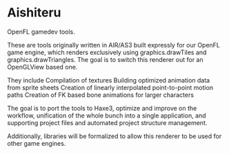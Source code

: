 Aishiteru
=========

OpenFL gamedev tools.

These are tools originally written in AIR/AS3 built expressly for our OpenFL game engine, which renders exclusively using graphics.drawTiles and graphics.drawTriangles. The goal is to switch this renderer out for an OpenGLView based one.

They include 
  Compilation of textures
  Building optimized animation data from sprite sheets
  Creation of linearly interpolated point-to-point motion paths
  Creation of FK based bone animations for larger characters
  
The goal is to port the tools to Haxe3, optimize and improve on the workflow, unification of the whole bunch into a single application, and supporting project files and automated project structure management.

Additionally, libraries will be formalized to allow this renderer to be used for other game engines.
